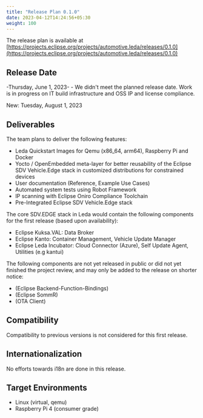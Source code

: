 ```yaml
---
title: "Release Plan 0.1.0"
date: 2023-04-12T14:24:56+05:30
weight: 100
---
```


The release plan is available at [https://projects.eclipse.org/projects/automotive.leda/releases/0.1.0](https://projects.eclipse.org/projects/automotive.leda/releases/0.1.0)

## Release Date

-Thursday, June 1, 2023- - We didn't meet the planned release date. Work is in progress on IT build infrastructure and OSS IP and license compliance.

New: Tuesday, August 1, 2023

## Deliverables

The team plans to deliver the following features:

- Leda Quickstart Images for Qemu (x86_64, arm64), Raspberry Pi and Docker
- Yocto / OpenEmbedded meta-layer for better reusability of the Eclipse SDV Vehicle.Edge stack in customized distributions for constrained devices
- User documentation (Reference, Example Use Cases)
- Automated system tests using Robot Framework
- IP scanning with Eclipse Oniro Compliance Toolchain
- Pre-Integrated Eclipse SDV Vehicle.Edge stack

The core SDV.EDGE stack in Leda would contain the following components for the first release (based upon availability):

- Eclipse Kuksa.VAL: Data Broker
- Eclipse Kanto: Container Management, Vehicle Update Manager
- Eclipse Leda Incubator: Cloud Connector (Azure), Self Update Agent, Utilities (e.g kantui)

The following components are not yet released in public or did not yet finished the project review, and may only be added to the release on shorter notice:

- (Eclipse Backend-Function-Bindings)
- (Eclipse SommR)
- (OTA Client)

## Compatibility

Compatibility to previous versions is not considered for this first release.

## Internationalization

No efforts towards i18n are done in this release.

## Target Environments

- Linux (virtual, qemu)
- Raspberry Pi 4 (consumer grade)